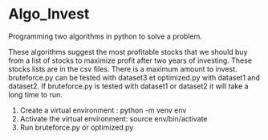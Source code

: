 # Algo_Invest

Programming two algorithms in python to solve a problem.

These algorithms suggest the most profitable stocks that we should buy from a list of stocks to maximize profit after two years of investing. These stocks lists are in the csv files. There is a maximum amount to invest. bruteforce.py can be tested with dataset3 et optimized.py with dataset1 and dataset2. If bruteforce.py is tested with dataset1 or dataset2 it will take a long time to run.

1.	Create a virtual environment : python -m venv env
2.	Activate the virtual environment: source env/bin/activate
3.	Run bruteforce.py or optimized.py 
